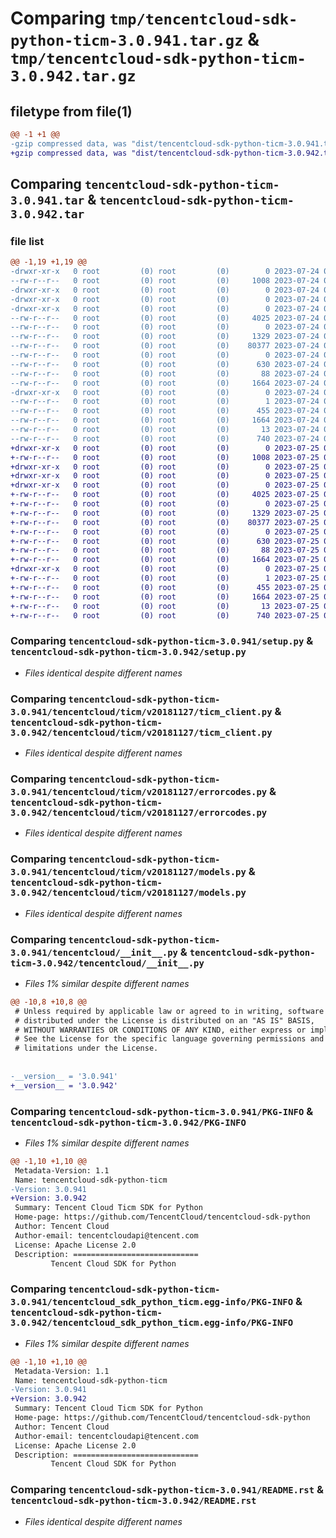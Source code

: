 # Comparing `tmp/tencentcloud-sdk-python-ticm-3.0.941.tar.gz` & `tmp/tencentcloud-sdk-python-ticm-3.0.942.tar.gz`

## filetype from file(1)

```diff
@@ -1 +1 @@
-gzip compressed data, was "dist/tencentcloud-sdk-python-ticm-3.0.941.tar", last modified: Mon Jul 24 00:46:00 2023, max compression
+gzip compressed data, was "dist/tencentcloud-sdk-python-ticm-3.0.942.tar", last modified: Tue Jul 25 04:27:28 2023, max compression
```

## Comparing `tencentcloud-sdk-python-ticm-3.0.941.tar` & `tencentcloud-sdk-python-ticm-3.0.942.tar`

### file list

```diff
@@ -1,19 +1,19 @@
-drwxr-xr-x   0 root         (0) root         (0)        0 2023-07-24 00:46:00.000000 tencentcloud-sdk-python-ticm-3.0.941/
--rw-r--r--   0 root         (0) root         (0)     1008 2023-07-24 00:46:00.000000 tencentcloud-sdk-python-ticm-3.0.941/setup.py
-drwxr-xr-x   0 root         (0) root         (0)        0 2023-07-24 00:46:00.000000 tencentcloud-sdk-python-ticm-3.0.941/tencentcloud/
-drwxr-xr-x   0 root         (0) root         (0)        0 2023-07-24 00:46:00.000000 tencentcloud-sdk-python-ticm-3.0.941/tencentcloud/ticm/
-drwxr-xr-x   0 root         (0) root         (0)        0 2023-07-24 00:46:00.000000 tencentcloud-sdk-python-ticm-3.0.941/tencentcloud/ticm/v20181127/
--rw-r--r--   0 root         (0) root         (0)     4025 2023-07-24 00:46:00.000000 tencentcloud-sdk-python-ticm-3.0.941/tencentcloud/ticm/v20181127/ticm_client.py
--rw-r--r--   0 root         (0) root         (0)        0 2023-07-24 00:46:00.000000 tencentcloud-sdk-python-ticm-3.0.941/tencentcloud/ticm/v20181127/__init__.py
--rw-r--r--   0 root         (0) root         (0)     1329 2023-07-24 00:46:00.000000 tencentcloud-sdk-python-ticm-3.0.941/tencentcloud/ticm/v20181127/errorcodes.py
--rw-r--r--   0 root         (0) root         (0)    80377 2023-07-24 00:46:00.000000 tencentcloud-sdk-python-ticm-3.0.941/tencentcloud/ticm/v20181127/models.py
--rw-r--r--   0 root         (0) root         (0)        0 2023-07-24 00:46:00.000000 tencentcloud-sdk-python-ticm-3.0.941/tencentcloud/ticm/__init__.py
--rw-r--r--   0 root         (0) root         (0)      630 2023-07-24 00:46:00.000000 tencentcloud-sdk-python-ticm-3.0.941/tencentcloud/__init__.py
--rw-r--r--   0 root         (0) root         (0)       88 2023-07-24 00:46:00.000000 tencentcloud-sdk-python-ticm-3.0.941/setup.cfg
--rw-r--r--   0 root         (0) root         (0)     1664 2023-07-24 00:46:00.000000 tencentcloud-sdk-python-ticm-3.0.941/PKG-INFO
-drwxr-xr-x   0 root         (0) root         (0)        0 2023-07-24 00:46:00.000000 tencentcloud-sdk-python-ticm-3.0.941/tencentcloud_sdk_python_ticm.egg-info/
--rw-r--r--   0 root         (0) root         (0)        1 2023-07-24 00:46:00.000000 tencentcloud-sdk-python-ticm-3.0.941/tencentcloud_sdk_python_ticm.egg-info/dependency_links.txt
--rw-r--r--   0 root         (0) root         (0)      455 2023-07-24 00:46:00.000000 tencentcloud-sdk-python-ticm-3.0.941/tencentcloud_sdk_python_ticm.egg-info/SOURCES.txt
--rw-r--r--   0 root         (0) root         (0)     1664 2023-07-24 00:46:00.000000 tencentcloud-sdk-python-ticm-3.0.941/tencentcloud_sdk_python_ticm.egg-info/PKG-INFO
--rw-r--r--   0 root         (0) root         (0)       13 2023-07-24 00:46:00.000000 tencentcloud-sdk-python-ticm-3.0.941/tencentcloud_sdk_python_ticm.egg-info/top_level.txt
--rw-r--r--   0 root         (0) root         (0)      740 2023-07-24 00:46:00.000000 tencentcloud-sdk-python-ticm-3.0.941/README.rst
+drwxr-xr-x   0 root         (0) root         (0)        0 2023-07-25 04:27:28.000000 tencentcloud-sdk-python-ticm-3.0.942/
+-rw-r--r--   0 root         (0) root         (0)     1008 2023-07-25 04:27:28.000000 tencentcloud-sdk-python-ticm-3.0.942/setup.py
+drwxr-xr-x   0 root         (0) root         (0)        0 2023-07-25 04:27:28.000000 tencentcloud-sdk-python-ticm-3.0.942/tencentcloud/
+drwxr-xr-x   0 root         (0) root         (0)        0 2023-07-25 04:27:28.000000 tencentcloud-sdk-python-ticm-3.0.942/tencentcloud/ticm/
+drwxr-xr-x   0 root         (0) root         (0)        0 2023-07-25 04:27:28.000000 tencentcloud-sdk-python-ticm-3.0.942/tencentcloud/ticm/v20181127/
+-rw-r--r--   0 root         (0) root         (0)     4025 2023-07-25 04:27:28.000000 tencentcloud-sdk-python-ticm-3.0.942/tencentcloud/ticm/v20181127/ticm_client.py
+-rw-r--r--   0 root         (0) root         (0)        0 2023-07-25 04:27:28.000000 tencentcloud-sdk-python-ticm-3.0.942/tencentcloud/ticm/v20181127/__init__.py
+-rw-r--r--   0 root         (0) root         (0)     1329 2023-07-25 04:27:28.000000 tencentcloud-sdk-python-ticm-3.0.942/tencentcloud/ticm/v20181127/errorcodes.py
+-rw-r--r--   0 root         (0) root         (0)    80377 2023-07-25 04:27:28.000000 tencentcloud-sdk-python-ticm-3.0.942/tencentcloud/ticm/v20181127/models.py
+-rw-r--r--   0 root         (0) root         (0)        0 2023-07-25 04:27:28.000000 tencentcloud-sdk-python-ticm-3.0.942/tencentcloud/ticm/__init__.py
+-rw-r--r--   0 root         (0) root         (0)      630 2023-07-25 04:27:28.000000 tencentcloud-sdk-python-ticm-3.0.942/tencentcloud/__init__.py
+-rw-r--r--   0 root         (0) root         (0)       88 2023-07-25 04:27:28.000000 tencentcloud-sdk-python-ticm-3.0.942/setup.cfg
+-rw-r--r--   0 root         (0) root         (0)     1664 2023-07-25 04:27:28.000000 tencentcloud-sdk-python-ticm-3.0.942/PKG-INFO
+drwxr-xr-x   0 root         (0) root         (0)        0 2023-07-25 04:27:28.000000 tencentcloud-sdk-python-ticm-3.0.942/tencentcloud_sdk_python_ticm.egg-info/
+-rw-r--r--   0 root         (0) root         (0)        1 2023-07-25 04:27:28.000000 tencentcloud-sdk-python-ticm-3.0.942/tencentcloud_sdk_python_ticm.egg-info/dependency_links.txt
+-rw-r--r--   0 root         (0) root         (0)      455 2023-07-25 04:27:28.000000 tencentcloud-sdk-python-ticm-3.0.942/tencentcloud_sdk_python_ticm.egg-info/SOURCES.txt
+-rw-r--r--   0 root         (0) root         (0)     1664 2023-07-25 04:27:28.000000 tencentcloud-sdk-python-ticm-3.0.942/tencentcloud_sdk_python_ticm.egg-info/PKG-INFO
+-rw-r--r--   0 root         (0) root         (0)       13 2023-07-25 04:27:28.000000 tencentcloud-sdk-python-ticm-3.0.942/tencentcloud_sdk_python_ticm.egg-info/top_level.txt
+-rw-r--r--   0 root         (0) root         (0)      740 2023-07-25 04:27:28.000000 tencentcloud-sdk-python-ticm-3.0.942/README.rst
```

### Comparing `tencentcloud-sdk-python-ticm-3.0.941/setup.py` & `tencentcloud-sdk-python-ticm-3.0.942/setup.py`

 * *Files identical despite different names*

### Comparing `tencentcloud-sdk-python-ticm-3.0.941/tencentcloud/ticm/v20181127/ticm_client.py` & `tencentcloud-sdk-python-ticm-3.0.942/tencentcloud/ticm/v20181127/ticm_client.py`

 * *Files identical despite different names*

### Comparing `tencentcloud-sdk-python-ticm-3.0.941/tencentcloud/ticm/v20181127/errorcodes.py` & `tencentcloud-sdk-python-ticm-3.0.942/tencentcloud/ticm/v20181127/errorcodes.py`

 * *Files identical despite different names*

### Comparing `tencentcloud-sdk-python-ticm-3.0.941/tencentcloud/ticm/v20181127/models.py` & `tencentcloud-sdk-python-ticm-3.0.942/tencentcloud/ticm/v20181127/models.py`

 * *Files identical despite different names*

### Comparing `tencentcloud-sdk-python-ticm-3.0.941/tencentcloud/__init__.py` & `tencentcloud-sdk-python-ticm-3.0.942/tencentcloud/__init__.py`

 * *Files 1% similar despite different names*

```diff
@@ -10,8 +10,8 @@
 # Unless required by applicable law or agreed to in writing, software
 # distributed under the License is distributed on an "AS IS" BASIS,
 # WITHOUT WARRANTIES OR CONDITIONS OF ANY KIND, either express or implied.
 # See the License for the specific language governing permissions and
 # limitations under the License.
 
 
-__version__ = '3.0.941'
+__version__ = '3.0.942'
```

### Comparing `tencentcloud-sdk-python-ticm-3.0.941/PKG-INFO` & `tencentcloud-sdk-python-ticm-3.0.942/PKG-INFO`

 * *Files 1% similar despite different names*

```diff
@@ -1,10 +1,10 @@
 Metadata-Version: 1.1
 Name: tencentcloud-sdk-python-ticm
-Version: 3.0.941
+Version: 3.0.942
 Summary: Tencent Cloud Ticm SDK for Python
 Home-page: https://github.com/TencentCloud/tencentcloud-sdk-python
 Author: Tencent Cloud
 Author-email: tencentcloudapi@tencent.com
 License: Apache License 2.0
 Description: ============================
         Tencent Cloud SDK for Python
```

### Comparing `tencentcloud-sdk-python-ticm-3.0.941/tencentcloud_sdk_python_ticm.egg-info/PKG-INFO` & `tencentcloud-sdk-python-ticm-3.0.942/tencentcloud_sdk_python_ticm.egg-info/PKG-INFO`

 * *Files 1% similar despite different names*

```diff
@@ -1,10 +1,10 @@
 Metadata-Version: 1.1
 Name: tencentcloud-sdk-python-ticm
-Version: 3.0.941
+Version: 3.0.942
 Summary: Tencent Cloud Ticm SDK for Python
 Home-page: https://github.com/TencentCloud/tencentcloud-sdk-python
 Author: Tencent Cloud
 Author-email: tencentcloudapi@tencent.com
 License: Apache License 2.0
 Description: ============================
         Tencent Cloud SDK for Python
```

### Comparing `tencentcloud-sdk-python-ticm-3.0.941/README.rst` & `tencentcloud-sdk-python-ticm-3.0.942/README.rst`

 * *Files identical despite different names*

